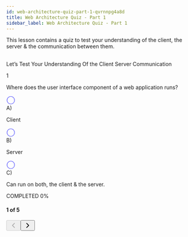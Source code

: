 ```yaml
---
id: web-architecture-quiz-part-1-qvrnnpg4a8d
title: Web Architecture Quiz - Part 1
sidebar_label: Web Architecture Quiz - Part 1
---
```


<div class="PageSummary__TopLeft-sc-19qsvz4-36 fwauBw"><p class="PageSummary__Description-sc-19qsvz4-13 cPWwbw">This lesson contains a quiz to test your understanding of the client, the server &amp; the communication between them.</p></div><div class="styles__ViewerComponentViewStyled-sc-1xosrua-0 cvzEyH"><div><div><div><div><div class=""><div class=""><div style="margin-top: 30px; margin-bottom: 30px;"><div class="styles__QuizViewModeComponentStyled-sc-109fqao-0 fNvtpy"><div class="styles__QuizTitle-sc-109fqao-1 hkdwfo"><div class="markdown-container-div"><div class="markdownViewerQuiz Markdown__QuizViewer-sc-7qtuee-4 dGPAbM" role="none"><p>Let’s Test Your Understanding Of the Client Server Communication</p>
</div></div></div><div class="styles__QuestionSlideRendererStyled-sc-1kqerul-0 gxzfEH"><div class="styles__QuestionViewComponentStyled-sc-11ptnme-0 hzTAFZ"><div class="styles__Question-sc-11ptnme-1 tHBzU"><div class="styles__QuestionNumberWrapper-sc-11ptnme-4 gmjYbc"><div class="CollectionTabs__CatNum-sc-1c3sbsw-3 styles__QuestionNumber-sc-11ptnme-2 hAlWBI">1</div><div class="styles__QuestionNumberStatus-sc-11ptnme-5 gZvHse"></div></div><div class="styles__QuestionText-sc-11ptnme-3 bimTgC"><div class="markdown-container-div"><div class="markdownViewerQuiz Markdown__QuizViewer-sc-7qtuee-4 dGPAbM" role="none"><p>Where does the user interface component of a web application runs?</p>
</div></div></div></div><div class="styles__OptionsWrapper-sc-11ptnme-6 cyAJFI"><div class="styles__QuestionOptionViewStyled-sc-1tqscfi-0 iNOQqA"><div class="styles__OptionStatus-sc-1tqscfi-6 kCCGyv"><div class="styles__CheckBoxIcon-sc-1tqscfi-7 loJRbH"><svg xmlns="http://www.w3.org/2000/svg" width="24" height="24" viewBox="0 0 24 24" fill="transparent" stroke-width="1.2"><circle cx="12" cy="12" r="10" fill="transparent" stroke="#4B49FF"></circle><circle id="circle" cx="12" cy="12" r="7" stroke="none" fill="none"></circle></svg></div></div><span class="styles__OptionLabel-sc-1tqscfi-5 fchwXo">A)</span><div class="styles__TextWrapper-sc-1tqscfi-1 gdCVGA"><div class="markdown-container-div"><div class="markdownViewerQuiz Markdown__QuizViewer-sc-7qtuee-4 dGPAbM" role="none"><p>Client</p>
</div></div></div></div><div class="styles__QuestionOptionViewStyled-sc-1tqscfi-0 iNOQqA"><div class="styles__OptionStatus-sc-1tqscfi-6 kCCGyv"><div class="styles__CheckBoxIcon-sc-1tqscfi-7 loJRbH"><svg xmlns="http://www.w3.org/2000/svg" width="24" height="24" viewBox="0 0 24 24" fill="transparent" stroke-width="1.2"><circle cx="12" cy="12" r="10" fill="transparent" stroke="#4B49FF"></circle><circle id="circle" cx="12" cy="12" r="7" stroke="none" fill="none"></circle></svg></div></div><span class="styles__OptionLabel-sc-1tqscfi-5 fchwXo">B)</span><div class="styles__TextWrapper-sc-1tqscfi-1 gdCVGA"><div class="markdown-container-div"><div class="markdownViewerQuiz Markdown__QuizViewer-sc-7qtuee-4 dGPAbM" role="none"><p>Server</p>
</div></div></div></div><div class="styles__QuestionOptionViewStyled-sc-1tqscfi-0 iNOQqA"><div class="styles__OptionStatus-sc-1tqscfi-6 kCCGyv"><div class="styles__CheckBoxIcon-sc-1tqscfi-7 loJRbH"><svg xmlns="http://www.w3.org/2000/svg" width="24" height="24" viewBox="0 0 24 24" fill="transparent" stroke-width="1.2"><circle cx="12" cy="12" r="10" fill="transparent" stroke="#4B49FF"></circle><circle id="circle" cx="12" cy="12" r="7" stroke="none" fill="none"></circle></svg></div></div><span class="styles__OptionLabel-sc-1tqscfi-5 fchwXo">C)</span><div class="styles__TextWrapper-sc-1tqscfi-1 gdCVGA"><div class="markdown-container-div"><div class="markdownViewerQuiz Markdown__QuizViewer-sc-7qtuee-4 dGPAbM" role="none"><p>Can run on both, the client &amp; the server.</p>
</div></div></div></div></div></div><div class="Widget__ControlPanel-sc-350up5-1 styles__SlideControl-sc-1kqerul-1 htpyDT"><div class="styles__Progress-sc-1kqerul-5 hkFKrS"><p class="styles__Completed-sc-1kqerul-6 jZNonr">COMPLETED 0%</p><div class="progress"><div role="progressbar" class="progress-bar progress-bar-success" aria-valuenow="0" aria-valuemin="0" aria-valuemax="100" style="width: 0%;"></div></div></div><h4 class="styles__QuestionNumber-sc-1kqerul-4 gRWihc">1 of 5</h4><button disabled="" class="Button-ktk5iw-0 CircleButton-f4i43u-0 styles__SlideLeftButton-sc-1kqerul-2 cwDRTg"><svg xmlns="http://www.w3.org/2000/svg" width="22" height="22" viewBox="0 0 24 24" fill="none" stroke="currentColor" stroke-width="2" stroke-linecap="round" stroke-linejoin="round"><polyline points="15 18 9 12 15 6"></polyline></svg></button><button class="Button-ktk5iw-0 CircleButton-f4i43u-0 styles__SlideRightButton-sc-1kqerul-3 gtMKPr"><svg xmlns="http://www.w3.org/2000/svg" width="22" height="22" viewBox="0 0 24 24" fill="none" stroke="currentColor" stroke-width="2" stroke-linecap="round" stroke-linejoin="round"><polyline points="9 18 15 12 9 6"></polyline></svg></button></div></div></div></div></div></div></div></div></div></div></div>